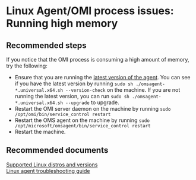 
<properties
    pageTitle="Linux Agent/OMI process issues: Running high memory"
    description="OMI process has high memory consumption"
    service="microsoft.operationalinsights"
    resource="operationalinsightsaccounts"
    authors="johnkemnetz"
    displayorder=""
    selfHelpType="generic"
    supportTopicIds="32612496"
    resourceTags=""
    productPesIds="15725"
    cloudEnvironments="public, Blackforest, Fairfax"
	articleId="430158ab-b890-473d-9eed-211da7503120"
	ownershipId="AzureMonitoring_LogAnalytics"
/>

# Linux Agent/OMI process issues: Running high memory

## **Recommended steps**
If you notice that the OMI process is consuming a high amount of memory, try the following:

* Ensure that you are running the [latest version of the agent](https://docs.microsoft.com/azure/virtual-machines/extensions/oms-linux#agent-and-vm-extension-version). You can see if you have the latest version by running `sudo sh ./omsagent-*.universal.x64.sh --version-check` on the machine. If you are not running the latest version, you can run `sudo sh ./omsagent-*.universal.x64.sh --upgrade` to upgrade.
* Restart the OMI server daemon on the machine by running `sudo /opt/omi/bin/service_control restart`
* Restart the OMS agent on the machine by running `sudo /opt/microsoft/omsagent/bin/service_control restart`
* Restart the machine.

## **Recommended documents**

[Supported Linux distros and versions](https://docs.microsoft.com/azure/virtual-machines/extensions/oms-linux#operating-system) <br>
[Linux agent troubleshooting guide](https://docs.microsoft.com/azure/log-analytics/log-analytics-agent-linux-support)